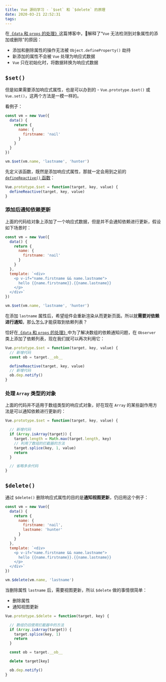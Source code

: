 ```yaml
---
title: Vue 源码学习 - `$set` 和 `$delete` 的原理
date: 2020-03-21 22:52:31
tags:
---
```


在[《`data` 和 `props` 的处理》](/personal-blog/2020/03/21/learn-vue-data-and-props/#“深”监听)这篇博客中，解释了“`Vue` 无法检测到对象属性的添加或删除”的原因：

- 添加和删除属性的操作无法被 `Object.defineProperty()` 劫持
- 新添加的属性不会被 `Vue` 处理为响应式数据
- `Vue` 只在初始化时，将数据转换为响应式数据

## `$set()`

但是如果需要添加响应式属性，也是可以办到的 - `Vue.prototype.$set()` 或 `Vue.set()`，这两个方法是一模一样的。

看例子：

```js
const vm = new Vue({
  data() {
    return {
      name: {
        firstname: 'nail'
      }
    }
  }
})

vm.$set(vm.name, 'lastname', 'hunter')
```

先定义该函数，既然是添加响应式属性，那就一定会用到之前的 [`defineReactive()` 函数](/personal-blog/2020/03/21/learn-vue-data-and-props/#more)：

```js
Vue.prototype.$set = function(target, key, value) {
  defineReactive(target, key, value)
}
```

### 添加后通知依赖更新

上面的代码给对象上添加了一个响应式数据，但是并不会通知依赖进行更新，假设如下场景时：

```js
const vm = new Vue({
  data() {
    return {
      name: {
        firstname: 'nail'
      }
    }
  },
  template: `<div>
    <p v-if="name.firstname && name.lastname">
      hello {{name.firstname}}.{{name.lastname}}
    </p>
  </div>`
})

vm.$set(vm.name, 'lastname', 'hunter')
```

在添加 `lastname` 属性后，希望组件会重新渲染从而更新页面。所以就**需要对依赖进行通知**，那么怎么才能获取到依赖列表？

恰好在[《`data` 和 `props` 的处理》](/personal-blog/2020/03/21/learn-vue-data-and-props/#数组的依赖列表)中为了解决数组的依赖通知问题，在 `Observer` 类上添加了依赖列表，现在我们就可以再次利用它：

```js
Vue.prototype.$set = function(target, key, value) {
  // 新增代码
  const ob = target.__ob__

  defineReactive(target, key, value)
  // 新增代码
  ob.dep.notify()
}
```

### 处理 `Array` 类型的对象

上面的代码并不适用于数组类型的响应式对象，好在现在 `Array` 的某些副作用方法是可以通知依赖进行更新的：

```js
Vue.prototype.$set = function(target, key, value) {

  // 新增代码
  if (Array.isArray(target)) {
    target.length = Math.max(target.length, key)
    // 利用了数组的拦截器的方法
    target.splice(key, 1, value)
    return
  }

  // 省略多余代码
}
```

## `$delete()`

通过 `$delete()` 删除响应式属性的目的是**通知视图更新**，仍旧用这个例子：

```js
const vm = new Vue({
  data() {
    return {
      name: {
        firstname: 'nail',
        lastname: 'hunter'
      }
    }
  },
  template: `<div>
    <p v-if="name.firstname && name.lastname">
      hello {{name.firstname}}.{{name.lastname}}
    </p>
  </div>`
})

vm.$delete(vm.name, 'lastname')
```

当删除属性 `lastname` 后，需要视图更新，所以 `$delete` 做的事情很简单：

- 删除属性
- 通知视图更新

```js
Vue.prototype.$delete = function(target, key) {

  // 数组仍旧使用拦截器中的方法
  if (Array.isArray(target)) {
    target.splice(key, 1)
    return
  }

  const ob = target.__ob__

  delete target[key]

  ob.dep.notify()
}
```
